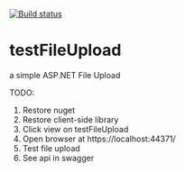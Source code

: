 [![Build status](https://ci.appveyor.com/api/projects/status/gkg0hc7dhoqskbqv?svg=true)](https://ci.appveyor.com/project/jobjingjo/testfileupload)

# testFileUpload
a simple ASP.NET File Upload 


TODO:
 1. Restore nuget
 2. Restore client-side library
 3. Click view on testFileUpload
 4. Open browser at https://localhost:44371/
 5. Test file upload
 6. See api in swagger
